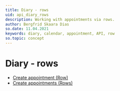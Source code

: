 ```yaml
---
title: Diary - rows
uid: api_diary_rows
description: Working with appointments via rows.
author: Bergfrid Skaara Dias
so.date: 11.04.2021
keywords: diary, calendar, appointment, API, row
so.topic: concept
---
```


# Diary - rows

* [Create appointment (Row)][1]
* [Create appointments (Rows)][2]

<!-- Referenced links -->
[1]: create-apt-row.md
[2]: create-apt-rows.md
